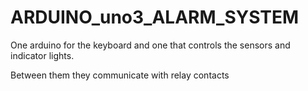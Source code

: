 # ARDUINO_uno3_ALARM_SYSTEM

One arduino for the keyboard and one that controls the sensors and indicator lights.

Between them they communicate with relay contacts
